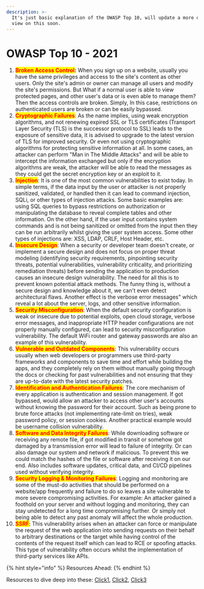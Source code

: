 ```yaml
---
description: >-
  It's just basic explanation of the OWASP Top 10, will update a more detailed
  view on this soon.
---
```


# OWASP Top 10 - 2021

1. <mark style="color:red;">**Broken Access Control**</mark>**:** When you sign up on a website, usually you have the same privileges and access to the site's content as other users. Only the site's admin or owner can manage all users and modify the site's permissions. But What if a normal user is able to view protected pages, and other user's data or is even able to manage them? Then the access controls are broken. Simply, In this case, restrictions on authenticated users are broken or can be easily bypassed.
2. <mark style="color:red;">**Cryptographic Failures**</mark>: As the name implies, using weak encryption algorithms, and not renewing expired SSL or TLS certificates (Transport Layer Security (TLS) is the successor protocol to SSL) leads to the exposure of sensitive data, it is advised to upgrade to the latest version of TLS for improved security. Or even not using cryptographic algorithms for protecting sensitive information at all. In some cases, an attacker can perform "Man in The Middle Attacks" and will be able to intercept the information exchanged but only if the encryption algorithms are weak, the attacker will be able to read the messages as they could get the secret encryption key or an exploit to it.
3. <mark style="color:red;">**Injection**</mark>: It is one of the most common vulnerabilities to exist today. In simple terms, if the data input by the user or attacker is not properly sanitized, validated, or handled then it can lead to command injection, SQLi, or other types of injection attacks. Some basic examples are: using SQL queries to bypass restrictions on authorization or manipulating the database to reveal complete tables and other information. On the other hand, if the user input contains system commands and is not being sanitized or omitted from the input then they can be run arbitrarily whilst giving the user system access. Some other types of injections are: XSS, LDAP, CRLF, Host Header, etc.&#x20;
4. <mark style="color:red;">**Insecure Design**</mark>: When a security or developer team doesn't create, or implement a secure design and does not focus on proper threat modeling (identifying security requirements, pinpointing security threats, potential vulnerabilities, vulnerability criticality, and prioritizing remediation threats) before sending the application to production causes an insecure design vulnerability. The need for all this is to prevent known potential attack methods. The funny thing is, without a secure design and knowledge about it, we can't even detect architectural flaws. Another effect is the verbose error messages" which reveal a lot about the server, logs, and other sensitive information.
5. <mark style="color:red;">**Security Misconfiguration**</mark>: When the default security configuration is weak or insecure due to potential exploits, open cloud storage, verbose error messages, and inappropriate HTTP header configurations are not properly manually configured, can lead to security misconfiguration vulnerability. The default WiFi router and gateway passwords are also an example of this vulnerability.
6. <mark style="color:red;">**Vulnerable and Outdated Components**</mark>: This vulnerability occurs usually when web developers or programmers use third-party frameworks and components to save time and effort while building the apps, and they completely rely on them without manually going through the docs or checking for past vulnerabilities and not ensuring that they are up-to-date with the latest security patches.
7. <mark style="color:red;">**Identification and Authentication Failures**</mark>: The core mechanism of every application is authentication and session management. If got bypassed, would allow an attacker to access other user's accounts without knowing the password for their account. Such as being prone to brute force attacks (not implementing rate-limit on tries), weak password policy, or session cookies. Another practical example would be username collision vulnerability.
8. <mark style="color:red;">**Software and Data Integrity Failures**</mark>: While downloading software or receiving any remote file, if got modified in transit or somehow got damaged by a transmission error will lead to failure of integrity. Or can also damage our system and network if malicious. To prevent this we could match the hashes of the file or software after receiving it on our end. Also includes software updates, critical data, and CI/CD pipelines used without verifying integrity.
9. <mark style="color:red;">**Security Logging & Monitoring Failures**</mark>: Logging and monitoring are some of the must-do activities that should be performed on a website/app frequently and failure to do so leaves a site vulnerable to more severe compromising activities. For example: An attacker gained a foothold on your server and without logging and monitoring, they can stay undetected for a long time compromising further. Or simply not being able to detect any past anomaly will affect the whole production.
10. <mark style="color:red;">**SSRF**</mark>: This vulnerability arises when an attacker can force or manipulate the request of the web application into sending requests on their behalf to arbitrary destinations or the target while having control of the contents of the request itself which can lead to RCE or spoofing attacks. This type of vulnerability often occurs whilst the implementation of third-party services like APIs.

{% hint style="info" %}
Resources Ahead:
{% endhint %}

Resources to dive deep into these: [Click1](https://tryhackme.com/r/room/owasptop102021), [Click2](https://www.synopsys.com/glossary/what-is-owasp-top-10.html), [Click3](https://www.hacksplaining.com/owasp)

